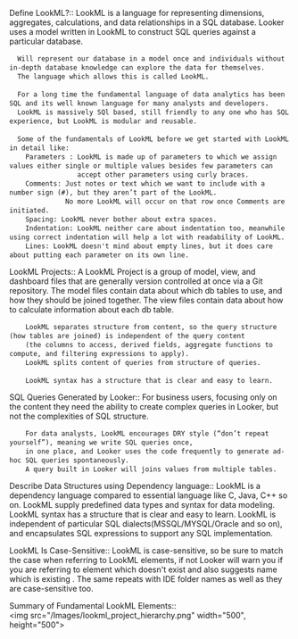 Define LookML?::
      LookML is a language for representing dimensions, aggregates, calculations, and data relationships in a SQL database. 
      Looker uses a model written in LookML to construct SQL queries against a particular database.

      Will represent our database in a model once and individuals without in-depth database knowledge can explore the data for themselves.
      The language which allows this is called LookML.

      For a long time the fundamental language of data analytics has been SQL and its well known language for many analysts and developers. 
      LookML is massively SQl based, still friendly to any one who has SQL experience, but LookML is modular and reusable.

      Some of the fundamentals of LookML before we get started with LookML in detail like:
        Parameters : LookML is made up of parameters to which we assign values either single or multiple values besides few parameters can 
                     accept other parameters using curly braces.
        Comments: Just notes or text which we want to include with a number sign (#), but they aren’t part of the LookML.
                  No more LookML will occur on that row once Comments are initiated.
        Spacing: LookML never bother about extra spaces.
        Indentation: LookML neither care about indentation too, meanwhile using correct indentation will help a lot with readability of LookML.
        Lines: LookML doesn't mind about empty lines, but it does care about putting each parameter on its own line.
  
LookML Projects::
        A LookML Project is a group of model, view, and dashboard files that are generally version controlled at once via a Git repository. 
          The model files contain data about which db tables to use, and how they should be joined together. 
          The view files contain data about how to calculate information about each db table.

        LookML separates structure from content, so the query structure (how tables are joined) is independent of the query content 
        (the columns to access, derived fields, aggregate functions to compute, and filtering expressions to apply).
        LookML splits content of queries from structure of queries.

        LookML syntax has a structure that is clear and easy to learn. 
      
SQL Queries Generated by Looker::
        For business users, focusing only on the content they need the ability to create complex queries in Looker, 
        but not the complexities of SQL structure.
        
        For data analysts, LookML encourages DRY style (“don’t repeat yourself”), meaning we write SQL queries once, 
        in one place, and Looker uses the code frequently to generate ad-hoc SQL queries spontaneously. 
        A query built in Looker will joins values from multiple tables. 

Describe Data Structures using Dependency language::
        LookML is a dependency language compared to essential language like C, Java, C++ so on.
        LookML supply predefined data types and syntax for data modeling. LookML syntax has a structure that is clear and easy to learn. 
        LookML is independent of particular SQL dialects(MSSQL/MYSQL/Oracle and so on), and encapsulates SQL expressions to support any SQL implementation.

LookML Is Case-Sensitive::
        LookML is case-sensitive, so be sure to match the case when referring to LookML elements, 
        if not Looker will warn you if you are referring to element which doesn't exist and also suggests name which is existing .
        The same repeats with IDE folder names as well as they are case-sensitive too. 
        
Summary of Fundamental LookML Elements::        
            <img src="/Images/lookml_project_hierarchy.png" width="500", height="500">
          
